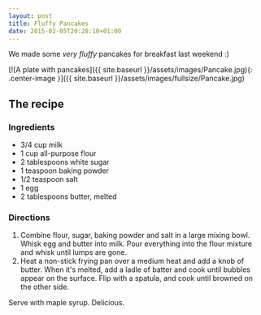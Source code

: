 ```yaml
---
layout: post
title: Fluffy Pancakes
date: 2015-02-05T20:28:10+01:00
---
```


We made some *very fluffy* pancakes for breakfast last weekend :)

[![A plate with pancakes]({{ site.baseurl }}/assets/images/Pancake.jpg){: .center-image }]({{ site.baseurl }}/assets/images/fullsize/Pancake.jpg)

## The recipe

### Ingredients

* 3/4 cup milk
* 1 cup all-purpose flour
* 2 tablespoons white sugar
* 1 teaspoon baking powder
* 1/2 teaspoon salt
* 1 egg
* 2 tablespoons butter, melted

### Directions

1. Combine flour, sugar, baking powder and salt in a large mixing bowl. Whisk egg and butter into milk. Pour everything into the flour mixture and whisk until lumps are gone.
2. Heat a non-stick frying pan over a medium heat and add a knob of butter. When it's melted, add a ladle of batter and cook until bubbles appear on the surface. Flip with a spatula, and cook until browned on the other side.

Serve with maple syrup. Delicious.
